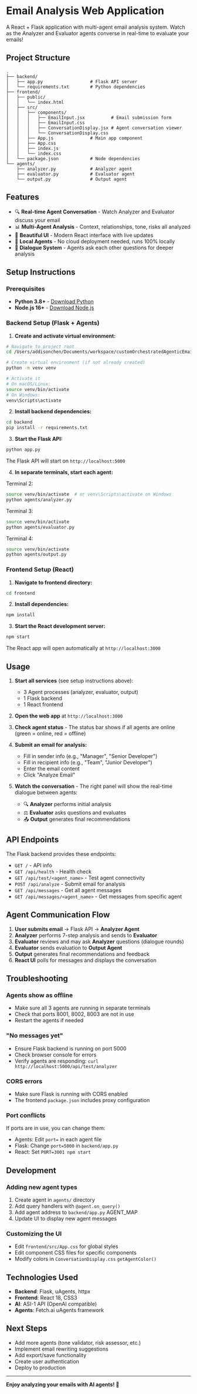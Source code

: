 # Email Analysis Web Application

A React + Flask application with multi-agent email analysis system. Watch as the Analyzer and Evaluator agents converse in real-time to evaluate your emails!

## Project Structure

```
.
├── backend/
│   ├── app.py                  # Flask API server
│   └── requirements.txt        # Python dependencies
├── frontend/
│   ├── public/
│   │   └── index.html
│   ├── src/
│   │   ├── components/
│   │   │   ├── EmailInput.jsx          # Email submission form
│   │   │   ├── EmailInput.css
│   │   │   ├── ConversationDisplay.jsx # Agent conversation viewer
│   │   │   └── ConversationDisplay.css
│   │   ├── App.js              # Main app component
│   │   ├── App.css
│   │   ├── index.js
│   │   └── index.css
│   └── package.json            # Node dependencies
└── agents/
    ├── analyzer.py             # Analyzer agent
    ├── evaluator.py            # Evaluator agent
    └── output.py               # Output agent
```

## Features

- 🔍 **Real-time Agent Conversation** - Watch Analyzer and Evaluator discuss your email
- 📊 **Multi-Agent Analysis** - Context, relationships, tone, risks all analyzed
- 🎨 **Beautiful UI** - Modern React interface with live updates
- 🚀 **Local Agents** - No cloud deployment needed, runs 100% locally
- 💬 **Dialogue System** - Agents ask each other questions for deeper analysis

## Setup Instructions

### Prerequisites

- **Python 3.8+** - [Download Python](https://www.python.org/downloads/)
- **Node.js 16+** - [Download Node.js](https://nodejs.org/)

### Backend Setup (Flask + Agents)

1. **Create and activate virtual environment:**

```bash
# Navigate to project root
cd /Users/addisonchen/Documents/workspace/customOrchestratedAgenticEmailEvals

# Create virtual environment (if not already created)
python -m venv venv

# Activate it
# On macOS/Linux:
source venv/bin/activate
# On Windows:
venv\Scripts\activate
```

2. **Install backend dependencies:**

```bash
cd backend
pip install -r requirements.txt
```

3. **Start the Flask API:**

```bash
python app.py
```

The Flask API will start on `http://localhost:5000`

4. **In separate terminals, start each agent:**

Terminal 2:
```bash
source venv/bin/activate  # or venv\Scripts\activate on Windows
python agents/analyzer.py
```

Terminal 3:
```bash
source venv/bin/activate
python agents/evaluator.py
```

Terminal 4:
```bash
source venv/bin/activate
python agents/output.py
```

### Frontend Setup (React)

1. **Navigate to frontend directory:**

```bash
cd frontend
```

2. **Install dependencies:**

```bash
npm install
```

3. **Start the React development server:**

```bash
npm start
```

The React app will open automatically at `http://localhost:3000`

## Usage

1. **Start all services** (see setup instructions above):
   - 3 Agent processes (analyzer, evaluator, output)
   - 1 Flask backend
   - 1 React frontend

2. **Open the web app** at `http://localhost:3000`

3. **Check agent status** - The status bar shows if all agents are online (green = online, red = offline)

4. **Submit an email for analysis:**
   - Fill in sender info (e.g., "Manager", "Senior Developer")
   - Fill in recipient info (e.g., "Team", "Junior Developer")
   - Enter the email content
   - Click "Analyze Email"

5. **Watch the conversation** - The right panel will show the real-time dialogue between agents:
   - 🔍 **Analyzer** performs initial analysis
   - ⚖️ **Evaluator** asks questions and evaluates
   - 📤 **Output** generates final recommendations

## API Endpoints

The Flask backend provides these endpoints:

- `GET /` - API info
- `GET /api/health` - Health check
- `GET /api/test/<agent_name>` - Test agent connectivity
- `POST /api/analyze` - Submit email for analysis
- `GET /api/messages` - Get all agent messages
- `GET /api/messages/<agent_name>` - Get messages from specific agent

## Agent Communication Flow

1. **User submits email** → Flask API → **Analyzer Agent**
2. **Analyzer** performs 7-step analysis and sends to **Evaluator**
3. **Evaluator** reviews and may ask **Analyzer** questions (dialogue rounds)
4. **Evaluator** sends evaluation to **Output Agent**
5. **Output** generates final recommendations and feedback
6. **React UI** polls for messages and displays the conversation

## Troubleshooting

### Agents show as offline

- Make sure all 3 agents are running in separate terminals
- Check that ports 8001, 8002, 8003 are not in use
- Restart the agents if needed

### "No messages yet"

- Ensure Flask backend is running on port 5000
- Check browser console for errors
- Verify agents are responding: `curl http://localhost:5000/api/test/analyzer`

### CORS errors

- Make sure Flask is running with CORS enabled
- The frontend `package.json` includes proxy configuration

### Port conflicts

If ports are in use, you can change them:
- Agents: Edit `port=` in each agent file
- Flask: Change `port=5000` in `backend/app.py`
- React: Set `PORT=3001 npm start`

## Development

### Adding new agent types

1. Create agent in `agents/` directory
2. Add query handlers with `@agent.on_query()`
3. Add agent address to `backend/app.py` AGENT_MAP
4. Update UI to display new agent messages

### Customizing the UI

- Edit `frontend/src/App.css` for global styles
- Edit component CSS files for specific components
- Modify colors in `ConversationDisplay.css` `getAgentColor()`

## Technologies Used

- **Backend**: Flask, uAgents, httpx
- **Frontend**: React 18, CSS3
- **AI**: ASI-1 API (OpenAI compatible)
- **Agents**: Fetch.ai uAgents framework

## Next Steps

- Add more agents (tone validator, risk assessor, etc.)
- Implement email rewriting suggestions
- Add export/save functionality
- Create user authentication
- Deploy to production

---

**Enjoy analyzing your emails with AI agents! 🚀**
